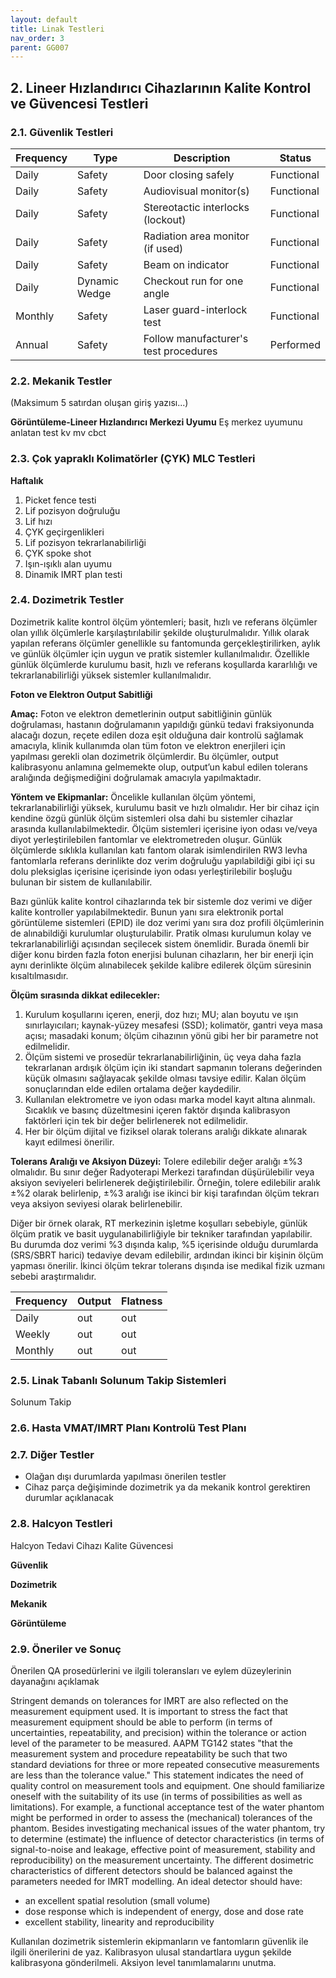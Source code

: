 ```yaml
---
layout: default
title: Linak Testleri
nav_order: 3
parent: GG007
---
```


## 2. Lineer Hızlandırıcı Cihazlarının Kalite Kontrol ve Güvencesi Testleri

### 2.1. Güvenlik Testleri

| Frequency | Type     | Description                       | Status     |
|-----------|----------|-----------------------------------|------------|
| Daily     | Safety   | Door closing safely               | Functional |
| Daily     | Safety   | Audiovisual monitor(s)            | Functional |
| Daily     | Safety   | Stereotactic interlocks (lockout) | Functional |
| Daily     | Safety   | Radiation area monitor (if used)  | Functional |
| Daily     | Safety   | Beam on indicator                 | Functional |
| Daily     | Dynamic Wedge | Checkout run for one angle  | Functional |
| Monthly   | Safety   | Laser guard-interlock test        | Functional |
| Annual    | Safety   | Follow manufacturer's test procedures | Performed |

### 2.2. Mekanik Testler

(Maksimum 5 satırdan oluşan giriş yazısı...)

**Görüntüleme-Lineer Hızlandırıcı Merkezi Uyumu**
Eş merkez uyumunu anlatan test kv mv cbct

### 2.3. Çok yapraklı Kolimatörler (ÇYK) MLC Testleri

**Haftalık**
1. Picket fence testi
2. Lif pozisyon doğruluğu
3. Lif hızı
4. ÇYK geçirgenlikleri
5. Lif pozisyon tekrarlanabilirliği
6. ÇYK spoke shot
7. Işın-ışıklı alan uyumu
8. Dinamik IMRT plan testi

### 2.4. Dozimetrik Testler

Dozimetrik kalite kontrol ölçüm yöntemleri; basit, hızlı ve referans ölçümler olan yıllık ölçümlerle karşılaştırılabilir şekilde oluşturulmalıdır. Yıllık olarak yapılan referans ölçümler genellikle su fantomunda gerçekleştirilirken, aylık ve günlük ölçümler için uygun ve pratik sistemler kullanılmalıdır. Özellikle günlük ölçümlerde kurulumu basit, hızlı ve referans koşullarda kararlılığı ve tekrarlanabilirliği yüksek sistemler kullanılmalıdır.

**Foton ve Elektron Output Sabitliği**

**Amaç:**
Foton ve elektron demetlerinin output sabitliğinin günlük doğrulaması, hastanın doğrulamanın yapıldığı günkü tedavi fraksiyonunda alacağı dozun, reçete edilen doza eşit olduğuna dair kontrolü sağlamak amacıyla, klinik kullanımda olan tüm foton ve elektron enerjileri için yapılması gerekli olan dozimetrik ölçümlerdir. Bu ölçümler, output kalibrasyonu anlamına gelmemekte olup, output’un kabul edilen tolerans aralığında değişmediğini doğrulamak amacıyla yapılmaktadır.

**Yöntem ve Ekipmanlar:**
Öncelikle kullanılan ölçüm yöntemi, tekrarlanabilirliği yüksek, kurulumu basit ve hızlı olmalıdır. Her bir cihaz için kendine özgü günlük ölçüm sistemleri olsa dahi bu sistemler cihazlar arasında kullanılabilmektedir. Ölçüm sistemleri içerisine iyon odası ve/veya diyot yerleştirilebilen fantomlar ve elektrometreden oluşur. Günlük ölçümlerde sıklıkla kullanılan katı fantom olarak isimlendirilen RW3 levha fantomlarla referans derinlikte doz verim doğruluğu yapılabildiği gibi içi su dolu pleksiglas içerisine içerisinde iyon odası yerleştirilebilir boşluğu bulunan bir sistem de kullanılabilir.

Bazı günlük kalite kontrol cihazlarında tek bir sistemle doz verimi ve diğer kalite kontroller yapılabilmektedir. Bunun yanı sıra elektronik portal görüntüleme sistemleri (EPID) ile doz verimi yanı sıra doz profili ölçümlerinin de alınabildiği kurulumlar oluşturulabilir. Pratik olması kurulumun kolay ve tekrarlanabilirliği açısından seçilecek sistem önemlidir. Burada önemli bir diğer konu birden fazla foton enerjisi bulunan cihazların, her bir enerji için aynı derinlikte ölçüm alınabilecek şekilde kalibre edilerek ölçüm süresinin kısaltılmasıdır.

**Ölçüm sırasında dikkat edilecekler:**

1. Kurulum koşullarını içeren, enerji, doz hızı; MU; alan boyutu ve ışın sınırlayıcıları; kaynak-yüzey mesafesi (SSD); kolimatör, gantri veya masa açısı; masadaki konum; ölçüm cihazının yönü gibi her bir parametre not edilmelidir.
2. Ölçüm sistemi ve prosedür tekrarlanabilirliğinin, üç veya daha fazla tekrarlanan ardışık ölçüm için iki standart sapmanın tolerans değerinden küçük olmasını sağlayacak şekilde olması tavsiye edilir. Kalan ölçüm sonuçlarından elde edilen ortalama değer kaydedilir.
3. Kullanılan elektrometre ve iyon odası marka model kayıt altına alınmalı. Sıcaklık ve basınç düzeltmesini içeren faktör dışında kalibrasyon faktörleri için tek bir değer belirlenerek not edilmelidir.
4. Her bir ölçüm dijital ve fiziksel olarak tolerans aralığı dikkate alınarak kayıt edilmesi önerilir.

**Tolerans Aralığı ve Aksiyon Düzeyi:**
Tolere edilebilir değer aralığı ±%3 olmalıdır. Bu sınır değer Radyoterapi Merkezi tarafından düşürülebilir veya aksiyon seviyeleri belirlenerek değiştirilebilir. Örneğin, tolere edilebilir aralık ±%2 olarak belirlenip, ±%3 aralığı ise ikinci bir kişi tarafından ölçüm tekrarı veya aksiyon seviyesi olarak belirlenebilir.

Diğer bir örnek olarak, RT merkezinin işletme koşulları sebebiyle, günlük ölçüm pratik ve basit uygulanabilirliğiyle bir tekniker tarafından yapılabilir. Bu durumda doz verimi %3 dışında kalıp, %5 içerisinde olduğu durumlarda (SRS/SBRT harici) tedaviye devam edilebilir, ardından ikinci bir kişinin ölçüm yapması önerilir. İkinci ölçüm tekrar tolerans dışında ise medikal fizik uzmanı sebebi araştırmalıdır.

| Frequency | Output | Flatness |
|-----------|--------|----------|
| Daily     | out    | out      |
| Weekly    | out    | out      |
| Monthly   | out    | out      |

### 2.5. Linak Tabanlı Solunum Takip Sistemleri

Solunum Takip

### 2.6. Hasta VMAT/IMRT Planı Kontrolü Test Planı

### 2.7. Diğer Testler
- Olağan dışı durumlarda yapılması önerilen testler
- Cihaz parça değişiminde dozimetrik ya da mekanik kontrol gerektiren durumlar açıklanacak

### 2.8. Halcyon Testleri
Halcyon Tedavi Cihazı Kalite Güvencesi

**Güvenlik**

**Dozimetrik**

**Mekanik**

**Görüntüleme**

### 2.9. Öneriler ve Sonuç

Önerilen QA prosedürlerini ve ilgili toleransları ve eylem düzeylerinin dayanağını açıklamak

Stringent demands on tolerances for IMRT are also reflected on the measurement equipment used. It is important to stress the fact that measurement equipment should be able to perform (in terms of uncertainties, repeatability, and precision) within the tolerance or action level of the parameter to be measured. AAPM TG142 states "that the measurement system and procedure repeatability be such that two standard deviations for three or more repeated consecutive measurements are less than the tolerance value." This statement indicates the need of quality control on measurement tools and equipment. One should familiarize oneself with the suitability of its use (in terms of possibilities as well as limitations). For example, a functional acceptance test of the water phantom might be performed in order to assess the (mechanical) tolerances of the phantom. Besides investigating mechanical issues of the water phantom, try to determine (estimate) the influence of detector characteristics (in terms of signal-to-noise and leakage, effective point of measurement, stability and reproducibility) on the measurement uncertainty. The different dosimetric characteristics of different detectors should be balanced against the parameters needed for IMRT modelling. An ideal detector should have:

* an excellent spatial resolution (small volume)
* dose response which is independent of energy, dose and dose rate
* excellent stability, linearity and reproducibility

Kullanılan dozimetrik sistemlerin ekipmanların ve fantomların güvenlik ile ilgili önerilerini de yaz. Kalibrasyon ulusal standartlara uygun şekilde kalibrasyona gönderilmeli. Aksiyon level tanımlamalarını unutma.
